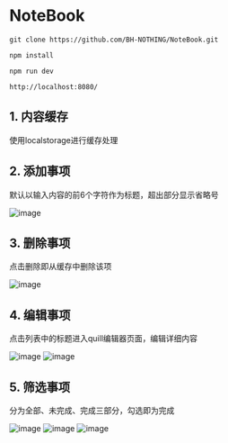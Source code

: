 # NoteBook
```
git clone https://github.com/BH-NOTHING/NoteBook.git
```
```
npm install
```
```
npm run dev
```
```
http://localhost:8080/
```
## 1. 内容缓存
使用localstorage进行缓存处理

## 2. 添加事项
默认以输入内容的前6个字符作为标题，超出部分显示省略号

![image](https://file3.ih5.cn/v35/files/0a00142e4510684100857ed017c78c84_63949_836_1206.jpg)

## 3. 删除事项
点击删除即从缓存中删除该项

![image](https://file3.ih5.cn/v35/files/5d0a4892cebd871af3f59c9ae5ebbf0d_77672_778_1210.jpg)
## 4. 编辑事项
点击列表中的标题进入quill编辑器页面，编辑详细内容

![image](https://file3.ih5.cn/v35/files/c1c170ab66f79f0927880cc759b067b7_84090_772_1196.jpg)
![image](https://file3.ih5.cn/v35/files/d406f272a9e94e130a6b80aacf237fa1_54011_722_1148.jpg)
## 5. 筛选事项
分为全部、未完成、完成三部分，勾选即为完成

![image](https://file3.ih5.cn/v35/files/781943e532c66f98c764d3302b1877d2_73942_726_1198.jpg)
![image](https://file3.ih5.cn/v35/files/c0c308f50ae6d6ae563350c4d28e6ce3_61081_756_1152.jpg)
![image](https://file3.ih5.cn/v35/files/9f7914fc1f58fdfdf018b583657ce0ae_60642_758_1198.jpg)

